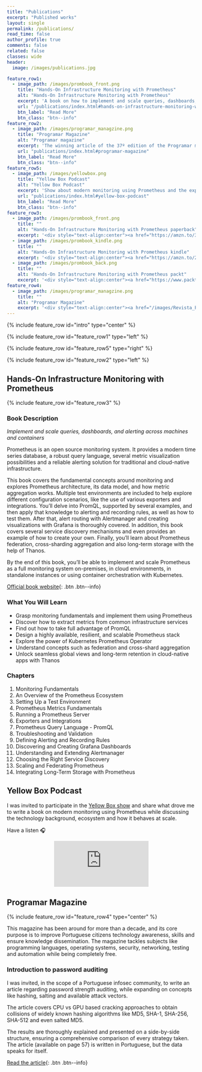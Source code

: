 ```yaml
---
title: "Publications"
excerpt: "Published works"
layout: single
permalink: /publications/
read_time: false
author_profile: true
comments: false
related: false
classes: wide
header:
  image: /images/publications.jpg

feature_row1:
  - image_path: /images/prombook_front.png
    title: "Hands-On Infrastructure Monitoring with Prometheus"
    alt: "Hands-On Infrastructure Monitoring with Prometheus"
    excerpt: 'A book on how to implement and scale queries, dashboards, and alerting across machines and containers'
    url: "/publications/index.html#hands-on-infrastructure-monitoring-with-prometheus"
    btn_label: "Read More"
    btn_class: "btn--info"
feature_row2:
  - image_path: /images/programar_managzine.png
    title: "Programar Magazine"
    alt: "Programar magazine"
    excerpt: 'The winning article of the 37º edition of the Programar magazine'
    url: "publications/index.html#programar-magazine"
    btn_label: "Read More"
    btn_class: "btn--info"
feature_row5:
  - image_path: /images/yellowbox.png
    title: "Yellow Box Podcast"
    alt: "Yellow Box Podcast"
    excerpt: 'Show about modern monitoring using Prometheus and the experience of publishing a book'
    url: "publications/index.html#yellow-box-podcast"
    btn_label: "Read More"
    btn_class: "btn--info"
feature_row3:
  - image_path: /images/prombook_front.png
    title: ""
    alt: "Hands-On Infrastructure Monitoring with Prometheus paperback"
    excerpt: '<div style="text-align:center"><a href="https://amzn.to/30UOVoM" class="btn btn--book btn--large" title="book paperback"><i class="fas fa-book" aria-hidden="true"></i><span> Amazon - Paperback</span></a></div>'
  - image_path: /images/prombook_kindle.png
    title: ""
    alt: "Hands-On Infrastructure Monitoring with Prometheus kindle"
    excerpt: '<div style="text-align:center"><a href="https://amzn.to/2QBHlL2" class="btn btn--book btn--large" title="book kindle"><i class="fas fa-tablet-alt" aria-hidden="true"></i><span> Amazon - Kindle</span></a></div>'
  - image_path: /images/prombook_back.png
    title: ""
    alt: "Hands-On Infrastructure Monitoring with Prometheus packt"
    excerpt: '<div style="text-align:center"><a href="https://www.packtpub.com/virtualization-and-cloud/hands-infrastructure-monitoring-prometheus" class="btn btn--book btn--large" title="book packt"><i class="fas fa-book-open" aria-hidden="true"></i><span> Packt - Website</span></a></div><br>'
feature_row4:
  - image_path: /images/programar_managzine.png
    title: ""
    alt: "Programar Magazine"
    excerpt: '<div style="text-align:center"><a href="/images/Revista_PROGRAMAR_37.pdf" class="btn btn--book btn--large" title="Programar Magazine"><i class="fas fa-tablet-alt" aria-hidden="true"></i><span> Free download</span></a></div><br>'
---
```


{% include feature_row id="intro" type="center" %}

{% include feature_row id="feature_row1" type="left" %}

{% include feature_row id="feature_row5" type="right" %}

{% include feature_row id="feature_row2" type="left" %}

## Hands-On Infrastructure Monitoring with Prometheus

{% include feature_row id="feature_row3" %}

### Book Description

*Implement and scale queries, dashboards, and alerting across machines and containers*

Prometheus is an open source monitoring system. It provides a modern time series database, a robust query language, several metric visualization possibilities and a reliable alerting solution for traditional and cloud-native infrastructure.

This book covers the fundamental concepts around monitoring and explores Prometheus architecture, its data model, and how metric aggregation works. Multiple test environments are included to help explore different configuration scenarios, like the use of various exporters and integrations. You’ll delve into PromQL, supported by several examples, and then apply that knowledge to alerting and recording rules, as well as how to test them. After that, alert routing with Alertmanager and creating visualizations with Grafana is thoroughly covered. In addition, this book covers several service discovery mechanisms and even provides an example of how to create your own. Finally, you’ll learn about Prometheus federation, cross-sharding aggregation and also long-term storage with the help of Thanos.

By the end of this book, you’ll be able to implement and scale Prometheus as a full monitoring system on-premises, in cloud environments, in standalone instances or using container orchestration with Kubernetes.

[Official book website](https://www.prombook.info){: .btn .btn--info}

### What You Will Learn

* Grasp monitoring fundamentals and implement them using Prometheus
* Discover how to extract metrics from common infrastructure services
* Find out how to take full advantage of PromQL
* Design a highly available, resilient, and scalable Prometheus stack
* Explore the power of Kubernetes Prometheus Operator
* Understand concepts such as federation and cross-shard aggregation
* Unlock seamless global views and long-term retention in cloud-native apps with Thanos

### Chapters

1. Monitoring Fundamentals
2. An Overview of the Prometheus Ecosystem
3. Setting Up a Test Environment
4. Prometheus Metrics Fundamentals
5. Running a Prometheus Server
6. Exporters and Integrations
7. Prometheus Query Language - PromQL
8. Troubleshooting and Validation
9. Defining Alerting and Recording Rules
10. Discovering and Creating Grafana Dashboards
11. Understanding and Extending Alertmanager
12. Choosing the Right Service Discovery
13. Scaling and Federating Prometheus
14. Integrating Long-Term Storage with Prometheus

## Yellow Box Podcast

I was invited to participate in the [Yellow Box show](https://yellowbox.mindera.com/e/14-joel-on-infrastructure-monitoring-with-prometheus/) and share what drove me to write a book on modern monitoring using Prometheus while discussing the technology background, ecosystem and how it behaves at scale.

Have a listen 🎧

<center><iframe title="Joel on monitoring with Prometheus" src="https://www.podbean.com/media/player/28txw-e5fe51&?from=usersite&skin=1&fonts=Helvetica&auto=0&download=1&share=1&version=1&btn-skin=112" height="122" width="50%" style="border: none;" scrolling="no" data-name="pb-iframe-player"></iframe></center>

## Programar Magazine

{% include feature_row id="feature_row4" type="center" %}

This magazine has been around for more than a decade, and its core purpose is to improve Portuguese citizens technology awareness, skills and ensure knowledge dissemination. The magazine tackles subjects like programming languages, operating systems, security, networking, testing and automation while being completely free.

### Introduction to password auditing

I was invited, in the scope of a Portuguese infosec community, to write an article regarding password strength auditing, while expanding on concepts like hashing, salting and available attack vectors.

The article covers CPU vs GPU based cracking approaches to obtain collisions of widely known hashing algorithms like MD5, SHA-1, SHA-256, SHA-512 and even salted MD5.

The results are thoroughly explained and presented on a side-by-side structure, ensuring a comprehensive comparison of every strategy taken. The article (available on page 57) is written in Portuguese, but the data speaks for itself.

[Read the article](/images/Revista_PROGRAMAR_37.pdf){: .btn .btn--info}
